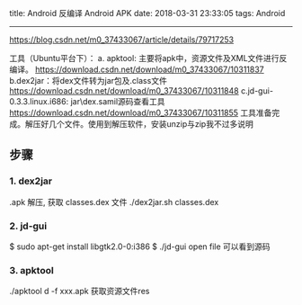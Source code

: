 title: Android 反编译 Android APK 
date: 2018-03-31 23:33:05
tags: Android

---
https://blog.csdn.net/m0_37433067/article/details/79717253

工具（Ubuntu平台下）： 
a. apktool: 主要将apk中，资源文件及XML文件进行反编译。 
https://download.csdn.net/download/m0_37433067/10311837 
b.dex2jar：将dex文件转为jar包及.class文件 
https://download.csdn.net/download/m0_37433067/10311848 
c.jd-gui-0.3.3.linux.i686: jar\dex.samil源码查看工具 
https://download.csdn.net/download/m0_37433067/10311855 
工具准备完成。解压好几个文件。使用到解压软件，安装unzip与zip我不过多说明 


## 步骤
### 1. dex2jar
.apk 解压, 获取 classes.dex  文件
./dex2jar.sh classes.dex 

### 2. jd-gui

$ sudo apt-get install libgtk2.0-0:i386
$ ./jd-gui
open file 可以看到源码

### 3. apktool
./apktool d -f  xxx.apk
获取资源文件res
